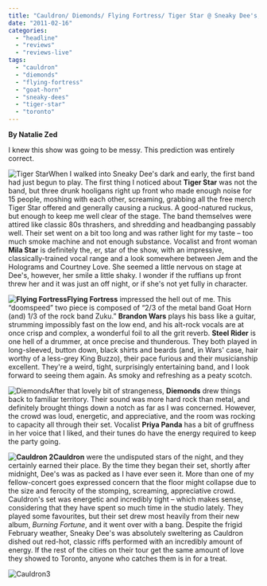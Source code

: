 ```yaml
---
title: "Cauldron/ Diemonds/ Flying Fortress/ Tiger Star @ Sneaky Dee's, Toronto ON, February 11th 2011"
date: "2011-02-16"
categories: 
  - "headline"
  - "reviews"
  - "reviews-live"
tags: 
  - "cauldron"
  - "diemonds"
  - "flying-fortress"
  - "goat-horn"
  - "sneaky-dees"
  - "tiger-star"
  - "toronto"
---
```


**By Natalie Zed**

I knew this show was going to be messy. This prediction was entirely correct.

![](http://www.hellbound.ca/wp-content/uploads/2011/02/Tiger-Star-290x290.jpg "Tiger Star")When I walked into Sneaky Dee's dark and early, the first band had just begun to play. The first thing I noticed about **Tiger Star** was not the band, but three drunk hooligans right up front who made enough noise for 15 people, moshing with each other, screaming, grabbing all the free merch Tiger Star offered and generally causing a ruckus. A good-natured ruckus, but enough to keep me well clear of the stage. The band themselves were attired like classic 80s thrashers, and shredding and headbanging passably well. Their set went on a bit too long and was rather light for my taste – too much smoke machine and not enough substance. Vocalist and front woman **Mila Star** is definitely the, er, star of the show, with an impressive, classically-trained vocal range and a look somewhere between Jem and the Holograms and Courtney Love. She seemed a little nervous on stage at Dee's, however, her smile a little shaky. I wonder if the ruffians up front threw her and it was just an off night, or if she's not yet fully in character.

**![](http://www.hellbound.ca/wp-content/uploads/2011/02/Flying-Fortress-290x217.jpg "Flying Fortress")Flying Fortress** impressed the hell out of me. This “doomspeed” two piece is composed of “2/3 of the metal band Goat Horn (and) 1/3 of the rock band Zuku.” **Brandon Wars** plays his bass like a guitar, strumming impossibly fast on the low end, and his alt-rock vocals are at once crisp and complex, a wonderful foil to all the grit reverb. **Steel Rider** is one hell of a drummer, at once precise and thunderous. They both played in long-sleeved, button down, black shirts and beards (and, in Wars' case, hair worthy of a less-grey King Buzzo), their pace furious and their musicianship excellent. They're a weird, tight, surprisingly entertaining band, and I look forward to seeing them again. As smoky and refreshing as a peaty scotch.

![](http://www.hellbound.ca/wp-content/uploads/2011/02/Diemonds-290x217.jpg "Diemonds")After that lovely bit of strangeness, **Diemonds** drew things back to familiar territory. Their sound was more hard rock than metal, and definitely brought things down a notch as far as I was concerned. However, the crowd was loud, energetic, and appreciative, and the room was rocking to capacity all through their set. Vocalist **Priya Panda** has a bit of gruffness in her voice that I liked, and their tunes do have the energy required to keep the party going.

**![](http://www.hellbound.ca/wp-content/uploads/2011/02/Cauldron-2-290x217.jpg "Cauldron 2")Cauldron** were the undisputed stars of the night, and they certainly earned their place. By the time they began their set, shortly after midnight, Dee's was as packed as I have ever seen it. More than one of my fellow-concert goes expressed concern that the floor might collapse due to the size and ferocity of the stomping, screaming, appreciative crowd. Cauldron's set was energetic and incredibly tight – which makes sense, considering that they have spent so much time in the studio lately. They played some favourites, but their set drew most heavily from their new album, _Burning Fortune_, and it went over with a bang. Despite the frigid February weather, Sneaky Dee's was absolutely sweltering as Cauldron dished out red-hot, classic riffs performed with an incredibly amount of energy. If the rest of the cities on their tour get the same amount of love they showed to Toronto, anyone who catches them is in for a treat.

![](http://www.hellbound.ca/wp-content/uploads/2011/02/Cauldron3-595x446.jpg "Cauldron3")
